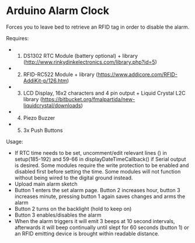 # Arduino Alarm Clock

Forces you to leave bed to retrieve an RFID tag in order to disable the alarm.

Requires:
- 1) DS1302 RTC Module (battery optional) + library (http://www.rinkydinkelectronics.com/library.php?id=5)
- 2) RFID-RC522 Module + library (https://www.addicore.com/RFID-AddiKit-p/126.htm)
- 3) LCD Display, 16x2 characters and 4 pin output + Liquid Crystal L2C library (https://bitbucket.org/fmalpartida/new-liquidcrystal/downloads)
- 4) Piezo Buzzer
- 5) 3x Push Buttons

Usage:
- If RTC time needs to be set, uncomment/edit relevant lines () in setup(185-192) and 59-66 in displayDateTimeCallback() if Serial output is desired. Some modules require the write protection to be enabled and disabled first before setting the time. Some modules will not function without being wired to the digital ground instead. 
- Upload main alarm sketch
- Button 1 enters the set alarm page. Button 2 increases hour, button 3 increases minute, pressing button 1 again saves changes and arms  the alarm
- Button 2 turns on the backlight (hold to keep on)
- Button 3 enables/disables the alarm
- When the alarm triggers it will emit 3 beeps at 10 second intervals, afterwards it will beep continually until slept for 60 seconds (button 1) or an RFID emitting device is brought within readable distance.
